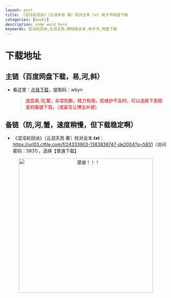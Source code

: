 ```yaml
---
layout: post
title: 《混沌轮回诀》〔云泪天雨 著〕校对全本 txt 电子书网盘下载
categories: [books]
description: some word here
keywords: 混沌轮回诀,云泪天雨,精校版全本,电子书,网盘下载
---
```


# 下载地址

## 主链（百度网盘下载，易,河,斜）

- 看这里：[点我下载](https://pan.baidu.com/s/1iMXUbSbtZQZjDcqDmnWUyw?pwd=wbyn)，提取码：wbyn

  > <p style="color:red" >度盘易,河,蟹，非常抱歉。精力有限，若维护不及时，可以选择下面稳定的备链下载。（或留言让博主补链）</p>

## 备链（防,河,蟹，速度稍慢，但下载稳定啊）

- 《混沌轮回诀》〔云泪天雨 著〕校对全本.**txt**：<https://url03.ctfile.com/f/24333903-1383838747-de2004?p=5831>（访问密码：5831），选择【普通下载】

<div align="center"><img src="https://pic.imgdb.cn/item/6707df6bd29ded1a8ce37031.gif" alt="感谢！！！" width="420px" height="auto"/></div>
